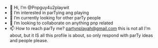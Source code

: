 - 👋 Hi, I’m @Pnpguy4u2playwit
- 👀 I’m interested in parTying ang playing 
- 🌱 I’m currently looking for other parTy people
- 💞️ I’m looking to collaborate on anything pnp related 
- 📫 How to reach parTy me? partynplayah@gmail.com 
this is not all I'm about,  but it IS all this profile is about, so only respond with parTy ideas and people please.

<!---
Pnpguy4u2playwit/Pnpguy4u2playwit is a ✨ special ✨ repository because its `README.md` (this file) appears on your GitHub profile.
You can click the Preview link to take a look at your changes.
--->
